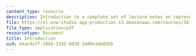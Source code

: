 ```yaml
---
content_type: resource
description: Introduction to a complete set of lecture notes on representation theory.
file: https://ol-ocw-studio-app-production.s3.amazonaws.com/courses/18-712-introduction-to-representation-theory-fall-2010/64ac0a7f209d31929d393a80e3ab85bb_MIT18_712F10_intro.pdf
file_type: application/pdf
resourcetype: Document
title: Introduction
uid: 64ac0a7f-209d-3192-9d39-3a80e3ab85bb
---
```

